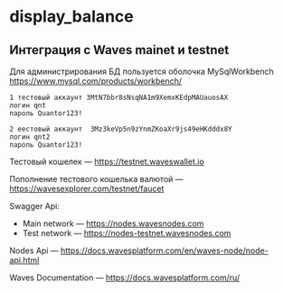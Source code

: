 # display_balance
 
## Интеграция с Waves mainet и testnet
 
Для администрирования БД пользуется оболочка MySqlWorkbench https://www.mysql.com/products/workbench/
 
```
1 тестовый аккаунт 3MtN7bbr8sNsqNA1m9XemxKEdpMAUauosAX 
логин qnt
пароль Quantor123!
```
```
2 еестовый аккаунт  3Mz3keVp5n9zYnmZKoaXr9js49eHKdddx8Y
логин qnt2
пароль Quantor123!
```

Тестовый кошелек — https://testnet.waveswallet.io
  
Пополнение тестового кошелька валютой —
https://wavesexplorer.com/testnet/faucet

Swagger Api:
* Main network — https://nodes.wavesnodes.com
* Test network — https://nodes-testnet.wavesnodes.com
 
Nodes Api —
https://docs.wavesplatform.com/en/waves-node/node-api.html

Waves Documentation —
https://docs.wavesplatform.com/ru/
  
